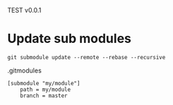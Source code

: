 TEST v0.0.1

# Update sub modules
```
git submodule update --remote --rebase --recursive
```

.gitmodules
```
[submodule "my/module"]
	path = my/module
	branch = master
```